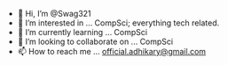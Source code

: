 - 👋 Hi, I’m @Swag321
- 👀 I’m interested in ... CompSci; everything tech related.
- 🌱 I’m currently learning ... CompSci
- 💞️ I’m looking to collaborate on ... CompSci
- 📫 How to reach me ... official.adhikary@gmail.com

<!---
Swag321/Swag321 is a ✨ special ✨ repository because its `README.md` (this file) appears on your GitHub profile.
You can click the Preview link to take a look at your changes.
--->
